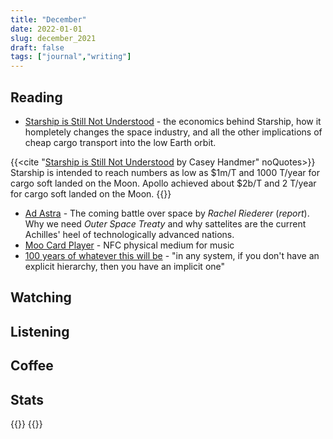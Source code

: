 ```yaml
---
title: "December"
date: 2022-01-01
slug: december_2021
draft: false
tags: ["journal","writing"]
---
```


## Reading

- [Starship is Still Not Understood](https://caseyhandmer.wordpress.com/2021/10/28/starship-is-still-not-understood/) - the economics behind Starship,
  how it hompletely changes the space industry, and all the other implications of cheap cargo transport into the low Earth orbit.

{{<cite "[Starship is Still Not Understood](https://caseyhandmer.wordpress.com/2021/10/28/starship-is-still-not-understood/) by Casey Handmer" noQuotes>}}
Starship is intended to reach numbers as low as $1m/T and 1000 T/year for cargo soft landed on the Moon. Apollo achieved about $2b/T and 2 T/year for cargo soft landed on the Moon.
{{</cite>}}

- [Ad Astra](https://harpers.org/archive/2021/11/ad-astra-the-coming-battle-over-space/) - The coming battle over space by _Rachel Riederer_ (_report_).
  Why we need _Outer Space Treaty_ and why sattelites are the current Achilles' heel of technologically advanced nations.
- [Moo Card Player](https://hicks.design/journal/moo-card-player) - NFC physical medium for music
- [100 years of whatever this will be](https://apenwarr.ca/log/20211201) - "in any system, if you don't have an explicit hierarchy, then you have an implicit one"

## Watching

## Listening

## Coffee

## Stats

{{<rawhtml>}}
{{</rawhtml>}}


